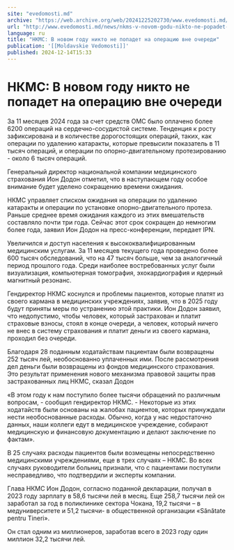 ```yaml
---
site: "evedomosti.md"
archive: "https://web.archive.org/web/20241225202730/www.evedomosti.md/news/nkms-v-novom-godu-nikto-ne-popadet-na-operaciyu-vne-ocheredi"
url: "http://www.evedomosti.md/news/nkms-v-novom-godu-nikto-ne-popadet-na-operaciyu-vne-ocheredi"
language: ru
title: "НКМС: В новом году никто не попадет на операцию вне очереди"
publication: '[[Moldavskie Vedomosti]]'
published: 2024-12-14T15:33
---
```


# НКМС: В новом году никто не попадет на операцию вне очереди

За 11 месяцев 2024 года за счет средств ОМС было оплачено более 6200 операций на сердечно-сосудистой системе. Тенденция к росту зафиксирована и в количестве дорогостоящих операций, таких, как операции по удалению катаракты, которые превысили показатель в 11 тысяч операций, и операции по опорно-двигательному протезированию - около 6 тысяч операций.

Генеральный директор национальной компании медицинского страхования Ион Додон отметил, что в наступающем году особое внимание будет уделено сокращению времени ожидания.

НКМС управляет списком ожидания на операции по удалению катаракты и операции по установке опорно-двигательного протеза. Раньше среднее время ожидания каждого из этих вмешательств составляло почти три года. Сейчас этот срок сокращен до немногим более года, заявил Ион Додон на пресс-конференции, передает IPN.

Увеличился и доступ населения к высококвалифицированным медицинским услугам. За 11 месяцев текущего года проведено более 600 тысяч обследований, что на 47 тысяч больше, чем за аналогичный период прошлого года. Среди наиболее востребованных услуг были визуализация, компьютерная томография, эхокардиография и ядерный магнитный резонанс.

Гендиректор НКМС коснулся и проблемы пациентов, которые платят из своего кармана в медицинских учреждениях, заявив, что в 2025 году будут приняты меры по устранению этой практики. Ион Додон заявил, что недопустимо, чтобы человек, который застрахован и платит страховые взносы, стоял в конце очереди, а человек, который ничего не внес в систему страхования и платит деньги из своего кармана, проходил без очереди.

Благодаря 28 поданным ходатайствам пациентам были возвращены 252 тысяч лей, необоснованно уплаченных ими. После рассмотрения дел деньги были возвращены из фондов медицинского страхования. Это результат применения нового механизма правовой защиты прав застрахованных лиц НКМС, сказал Додон

«В этом году к нам поступило более тысячи обращений по различным вопросам, - сообщил гендиректор НКМС. - Некоторые из этих ходатайств были основаны на жалобах пациентов, которых принуждали нести необоснованные расходы. Обычно, когда у нас недостаточно данных, наши коллеги едут в медицинское учреждение, собирают медицинскую и финансовую документацию и делают заключение по фактам».

В 25 случаях расходы пациентов были возмещены непосредственно медицинскими учреждениями, еще в трех случаях – НКМС. Во всех случаях руководители больниц признали, что с пациентами поступили несправедливо, что подтвердили и эксперты компании.

Глава НКМС Ион Додон, согласно поданной декларации, получал в 2023 году зарплату в 58,6 тысячи лей в месяц. Еще 258,7 тысячи лей он заработал за год в поликлинике сектора Чокана, 19,2 тысячи – в медуниверситете и 51,2 тысячи- в общественной организации «Sănătate pentru Tineri».

Он стал одним из миллионеров, заработав всего в 2023 году один миллион 32,2 тысячи лей.
